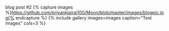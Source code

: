 blog post #2
{% capture images %}https://github.com/priyankjairaj100/Moon/blob/master/images/blogpic.jpg{% endcapture %} {% include gallery images=images caption="Test images" cols=3 %}
